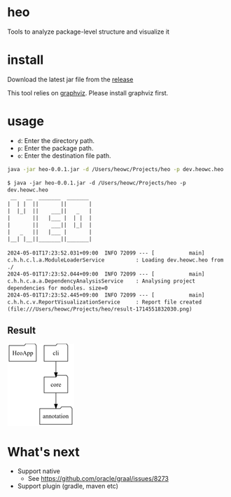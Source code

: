 # heo

Tools to analyze package-level structure and visualize it

# install

Download the latest jar file from the [release](https://github.com/heowc/heo/releases)

This tool relies on [graphviz](https://graphviz.org/). Please install graphviz first.

# usage

- `d`: Enter the directory path.
- `p`: Enter the package path.
- `o`: Enter the destination file path.

```bash
java -jar heo-0.0.1.jar -d /Users/heowc/Projects/heo -p dev.heowc.heo
```

```text
$ java -jar heo-0.0.1.jar -d /Users/heowc/Projects/heo -p dev.heowc.heo
 __   __  _______  _______
|  | |  ||       ||       |
|  |_|  ||    ___||   _   |
|       ||   |___ |  | |  |
|       ||    ___||  |_|  |
|   _   ||   |___ |       |
|__| |__||_______||_______|

2024-05-01T17:23:52.031+09:00  INFO 72099 --- [           main] c.h.h.c.l.a.ModuleLoaderService          : Loading dev.heowc.heo from ./
2024-05-01T17:23:52.044+09:00  INFO 72099 --- [           main] c.h.h.c.a.a.DependencyAnalysisService    : Analysing project dependencies for modules. size=0
2024-05-01T17:23:52.445+09:00  INFO 72099 --- [           main] c.h.h.c.v.ReportVisualizationService     : Report file created  (file:///Users/heowc/Projects/heo/result-1714551832030.png)
```

## Result

![image sample](./docs/sample.png)

# What's next

- Support native
  - See https://github.com/oracle/graal/issues/8273
- Support plugin (gradle, maven etc)

